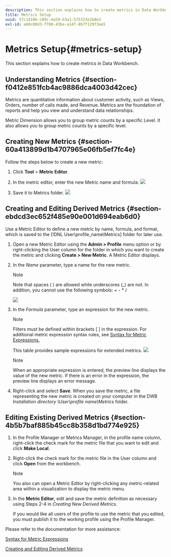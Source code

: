 ```yaml
---
description: This section explains how to create metrics in Data Workbench.
title: Metrics Setup
uuid: 57c1410b-c09c-4a59-b3a1-575323e1b8e3
exl-id: a60c08d3-f708-43be-a14f-8b7f129f3ee5
---
```

# Metrics Setup{#metrics-setup}

This section explains how to create metrics in Data Workbench.

## Understanding Metrics {#section-f0412e851fcb4ac9886dca4003d42cec}

Metrics are quantitative information about customer activity, such as Views, Orders, number of calls made, and Revenue. Metrics are the foundation of reports and help you view and understand data relationships.

Metric Dimension allows you to group metric counts by a specific Level. It also allows you to group metric counts by a specific level.

## Creating New Metrics {#section-60a413899d1b4707965e06fb5ef7fc4e}

Follow the steps below to create a new metric:

1. Click **Tool** > **Metric Editor**. 

1. In the metric editor, enter the new Metric name and formula. ![](assets/dwb_impl_metrics1.png)

1. Save it to Metrics folder. ![](assets/dwb_impl_metrics2.png)

## Creating and Editing Derived Metrics {#section-ebdcd3ec652f485e90e001d694eab6d0}

Use a Metric Editor to define a new metric by name, formula, and format, which is saved to the [!DNL User\profile_name\Metrics] folder for later use.

1. Open a new Metric Editor using the **Admin > Profile** menu option or by right-clicking the User column for the folder in which you want to create the metric and clicking **Create > New Metric**. A Metric Editor displays. 

1. In the *Name* parameter, type a name for the new metric. 

   >[!NOTE]
   >
   >Note that spaces ( ) are allowed while underscores (_) are not. In addition, you cannot use the following symbols: + - &#42; /

   ![](assets/dwb_impl_metrics3.png)

1. In the *Formula* parameter, type an expression for the new metric.

   >[!NOTE]
   >
   >Filters must be defined within brackets [ ] in the expression. For additional metric expression syntax rules, see [Syntax for Metric Expressions.](https://experienceleague.adobe.com/docs/data-workbench/using/client/qry-lang-syntx/c-syntx-mtrc-exp.html)

   This table provides sample expressions for extended metrics. ![](assets/dwb_impl_metrics4.png)

   >[!NOTE]
   >
   >When an appropriate expression is entered, the preview line displays the value of the new metric. If there is an error in the expression, the preview line displays an error message.

1. Right-click and select **Save**. When you save the metric, a file representing the new metric is created on your computer in the DWB *Installation directory \User\profile name\Metrics* folder.

## Editing Existing Derived Metrics {#section-4b5b7baf885b45cc8b358d1bd774e925}

1. In the Profile Manager or Metrics Manager, in the profile name column, right-click the check mark for the metric file that you want to edit and click **Make Local**. 
1. Right-click the check mark for the metric file in the User column and click **Open** from the workbench. 

   >[!NOTE]
   >
   >You also can open a Metric Editor by right-clicking any metric-related area within a visualization to display the metric menu.

1. In the **Metric Editor**, edit and save the metric definition as necessary using Steps 2-4 in *Creating New Derived Metrics*.

   If you would like all users of the profile to use the metric that you edited, you must publish it to the working profile using the Profile Manager.

Please refer to the documentation for more assistance:

[Syntax for Metric Expressions](https://experienceleague.adobe.com/docs/data-workbench/using/client/qry-lang-syntx/c-syntx-mtrc-exp.html)

[Creating and Editing Derived Metrics](https://experienceleague.adobe.com/docs/data-workbench/using/client/admin-ui/profile-mgr/c-drvd-mtrcs.html)
